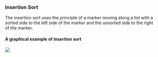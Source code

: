 ### Insertion Sort
The insertion sort uses the principle of a marker moving along a list with a sorted side to the left side of the marker and the unsorted side to the right of the marker.

#### A graphical example of insertion sort
![](https://upload.wikimedia.org/wikipedia/commons/0/0f/Insertion-sort-example-300px.gif)
